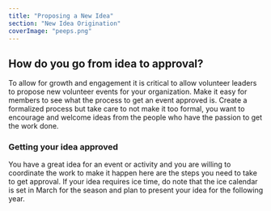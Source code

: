 ```yaml
---
title: "Proposing a New Idea"
section: "New Idea Origination"
coverImage: "peeps.png"
---
```


## How do you go from idea to approval?

To allow for growth and engagement it is critical to allow volunteer leaders to propose new volunteer events for your organization. Make it easy for members to see what the process to get an event approved is. Create a formalized process but take care to not make it too formal, you want to encourage and welcome ideas from the people who have the passion to get the work done.

### Getting your idea approved

You have a great idea for an event or activity and you are willing to coordinate the work to make it happen here are the steps you need to take to get approval. If your idea requires ice time, do note that the ice calendar is set in March for the season and plan to present your idea for the following year.
